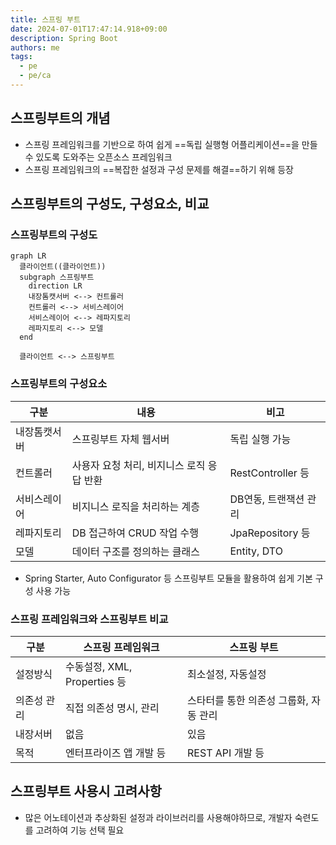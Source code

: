 ```yaml
---
title: 스프링 부트
date: 2024-07-01T17:47:14.918+09:00
description: Spring Boot
authors: me
tags: 
  - pe
  - pe/ca 
---
```


## 스프링부트의 개념

- 스프링 프레임워크를 기반으로 하여 쉽게 ==독립 실행형 어플리케이션==을 만들 수 있도록 도와주는 오픈소스 프레임워크
- 스프링 프레임워크의 ==복잡한 설정과 구성 문제를 해결==하기 위해 등장

## 스프링부트의 구성도, 구성요소, 비교

### 스프링부트의 구성도

```mermaid
graph LR
  클라이언트((클라이언트))
  subgraph 스프링부트
    direction LR
    내장톰캣서버 <--> 컨트롤러 
    컨트롤러 <--> 서비스레이어 
    서비스레이어 <--> 레파지토리 
    레파지토리 <--> 모델
  end

  클라이언트 <--> 스프링부트
```

### 스프링부트의 구성요소

| 구분 | 내용 | 비고 |
| --- | --- | --- |
| 내장톰캣서버 | 스프링부트 자체 웹서버 | 독립 실행 가능 |
| 컨트롤러 | 사용자 요청 처리, 비지니스 로직 응답 반환 | RestController 등 |
| 서비스레이어 | 비지니스 로직을 처리하는 계층 | DB연동, 트랜잭션 관리 |
| 레파지토리 | DB 접근하여 CRUD 작업 수행 | JpaRepository 등 |
| 모델 | 데이터 구조를 정의하는 클래스 | Entity, DTO |

- Spring Starter, Auto Configurator 등 스프링부트 모듈을 활용하여 쉽게 기본 구성 사용 가능

### 스프링 프레임워크와 스프링부트 비교

| 구분 | 스프링 프레임워크 | 스프링 부트 |
| --- | --- | --- |
| 설정방식 | 수동설정, XML, Properties 등 | 최소설정, 자동설정 |
| 의존성 관리 | 직접 의존성 명시, 관리 | 스타터를 통한 의존성 그룹화, 자동 관리 |
| 내장서버 | 없음 | 있음 |
| 목적 | 엔터프라이즈 앱 개발 등 | REST API 개발 등 |

## 스프링부트 사용시 고려사항

- 많은 어노테이션과 추상화된 설정과 라이브러리를 사용해야하므로, 개발자 숙련도를 고려하여 기능 선택 필요
